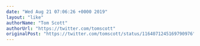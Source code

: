 ```yaml
---
date: "Wed Aug 21 07:06:26 +0000 2019"
layout: "like"
authorName: "Tom Scott"
authorUrl: "https://twitter.com/tomscott"
originalPost: "https://twitter.com/tomscott/status/1164071245169790976"
---
```

